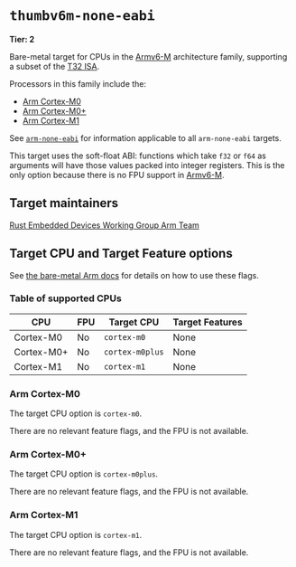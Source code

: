 # `thumbv6m-none-eabi`

**Tier: 2**

Bare-metal target for CPUs in the [Armv6-M] architecture family, supporting a
subset of the [T32 ISA][t32-isa].

Processors in this family include the:

* [Arm Cortex-M0][cortex-m0]
* [Arm Cortex-M0+][cortex-m0plus]
* [Arm Cortex-M1][cortex-m1]

See [`arm-none-eabi`](arm-none-eabi.md) for information applicable to all
`arm-none-eabi` targets.

This target uses the soft-float ABI: functions which take `f32` or `f64` as
arguments will have those values packed into integer registers. This is the
only option because there is no FPU support in [Armv6-M].

[t32-isa]: https://developer.arm.com/Architectures/T32%20Instruction%20Set%20Architecture
[Armv6-M]: https://developer.arm.com/documentation/ddi0419/latest/
[cortex-m0]: https://developer.arm.com/Processors/Cortex-M0
[cortex-m0plus]: https://developer.arm.com/Processors/Cortex-M0+
[cortex-m1]: https://developer.arm.com/Processors/Cortex-M1

## Target maintainers

[Rust Embedded Devices Working Group Arm Team](https://github.com/rust-embedded/wg?tab=readme-ov-file#the-arm-team)

## Target CPU and Target Feature options

See [the bare-metal Arm
docs](arm-none-eabi.md#target-cpu-and-target-feature-options) for details on how
to use these flags.

### Table of supported CPUs

| CPU        | FPU | Target CPU      | Target Features       |
| ---------- | --- | --------------- | --------------------- |
| Cortex-M0  | No  | `cortex-m0`     | None                  |
| Cortex-M0+ | No  | `cortex-m0plus` | None                  |
| Cortex-M1  | No  | `cortex-m1`     | None                  |

### Arm Cortex-M0

The target CPU option is `cortex-m0`.

There are no relevant feature flags, and the FPU is not available.

### Arm Cortex-M0+

The target CPU option is `cortex-m0plus`.

There are no relevant feature flags, and the FPU is not available.

### Arm Cortex-M1

The target CPU option is `cortex-m1`.

There are no relevant feature flags, and the FPU is not available.
